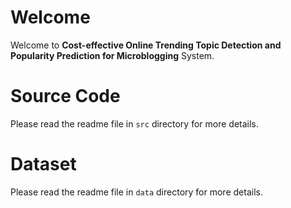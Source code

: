 # Welcome

Welcome to **Cost-effective Online Trending Topic Detection and Popularity Prediction for Microblogging** System.

# Source Code
Please read the readme file in `src` directory for more details.

# Dataset
Please read the readme file in `data` directory for more details.
